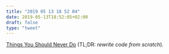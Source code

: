 ```yaml
---
title: "2019 05 13 18 52 04"
date: 2019-05-13T18:52:05+02:00
draft: false
type: "tweet"
---
```

[Things You Should Never Do](https://www.joelonsoftware.com/2000/04/06/things-you-should-never-do-part-i/) (TL;DR: *rewrite code from scratch*).
